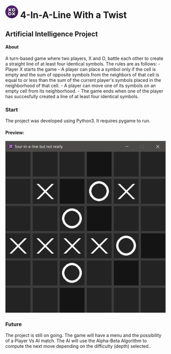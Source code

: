 # <img src="https://github.com/AlexMincu/4-in-a-line_AI_Game/blob/master/resources/icon.png?raw=true?" width="40px"> 4-In-A-Line With a Twist
## Artificial Intelligence Project


#### About
  A turn-based game where two players, X and O, battle each other to create a straight line of at least four identical symbols. The rules are as follows:
    - Player X starts the game
    - A player can place a symbol only if the cell is empty and the sum of opposite symbols from the neighbors of that cell is equal to or less than the sum of 
    the current player's symbols placed in the neighborhood of that cell.
    - A player can move one of its symbols on an empty cell from its neighborhood. 
    - The game ends when one of the player has succesfully created a line of at least four identical symbols.

### Start
  The project was developed using Python3. It requires pygame to run.
  #### Preview:
  ![Game Preview](https://github.com/AlexMincu/4-in-a-line_AI_Game/blob/master/resources/sample.png?raw=true)
  
### Future
  The project is still on going. The game will have a menu and the possibility of a Player Vs AI match. The AI will use the Alpha-Beta Algorithm to compute the next move depending on the difficulty (depth) selected..
